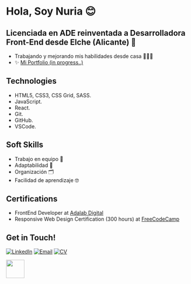 # Hola, Soy Nuria 😊


## Licenciada en ADE reinventada a Desarrolladora Front-End desde Elche (Alicante) 🌴


* Trabajando y mejorando mis habilidades desde casa 🏡🚀🔥	
* ✨ <a href="https://nuriadiazcandela.github.io/Portfolio/" target="_blank"> Mi Portfolio (in progress..)</a>


## Technologies	
* HTML5, CSS3, CSS Grid, SASS.
* JavaScript. 
* React.
* Git.
* GitHub.
* VSCode.

## Soft Skills	
* Trabajo en equipo 🙌 
* Adaptabilidad 🌾
* Organización 🗂️
* Facilidad de aprendizaje 🤓

## Certifications
* FrontEnd Developer at <a href="https://adalab.es/" target="_blank"> Adalab Digital</a>
* Responsive Web Design Certification (300 hours) at <a href="https://www.freecodecamp.org/" target="_blank"> FreeCodeCamp</a>

## Get in Touch!	

<a href="https://www.linkedin.com/in/nuriadiazcandela/" target="_blank"><img alt="LinkedIn" src="https://img.shields.io/badge/-Linkedin-blue?logo=linkedin&logoColor=white"></a>&nbsp;<a href="mailto:nuriadiazcandela@gmail.com" target="_blank"><img alt="Email" src="https://img.shields.io/badge/-Email-red?logo=gmail&logoColor=white"></a>&nbsp;<a href="https://drive.google.com/file/d/1FGidpA3ScDHyymg4x0CZiq8eYNQqkMmS/view?usp=sharing" target="_blank"><img alt="CV" src="https://img.shields.io/badge/-Download%20CV-green"></a>


<img src="https://media.giphy.com/media/l0HlNHAeMZPIp5peg/giphy.gif" width="50px">
